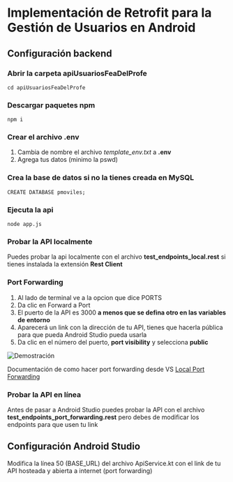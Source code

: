 # Implementación de Retrofit para la Gestión de Usuarios en Android

## Configuración backend

### Abrir la carpeta apiUsuariosFeaDelProfe

```
cd apiUsuariosFeaDelProfe
```

### Descargar paquetes npm
```
npm i
```

### Crear el archivo .env
1. Cambia de nombre el archivo *template_env.txt* a **.env**
2. Agrega tus datos (minimo la pswd)

### Crea la base de datos si no la tienes creada en MySQL
```
CREATE DATABASE pmoviles;
```
### Ejecuta la api
```
node app.js
```

### Probar la API localmente

Puedes probar la api localmente con el archivo **test_endpoints_local.rest** si tienes instalada la extensión **Rest Client**

### Port Forwarding

1. Al lado de terminal ve a la opcion que dice PORTS
2. Da clic en Forward a Port
3. El puerto de la API es 3000 **a menos que se defina otro en las variables de entorno**
4. Aparecerá un link con la dirección de tu API, tienes que hacerla pública para que pueda Android Studio pueda usarla
5. Da clic en el número del puerto, **port visibility** y selecciona **public**

![Demostración](/ejemplo.png)

Documentación de como hacer port forwarding desde VS
[Local Port Forwarding](https://code.visualstudio.com/docs/editor/port-forwarding)

### Probar la API en línea

Antes de pasar a Android Studio puedes probar la API con el archivo **test_endpoints_port_forwarding.rest** pero debes de modificar los endpoints para que usen tu link

## Configuración Android Studio

Modifica la línea 50 (BASE_URL) del archivo ApiService.kt con el link de tu API hosteada y abierta a internet (port forwarding)
